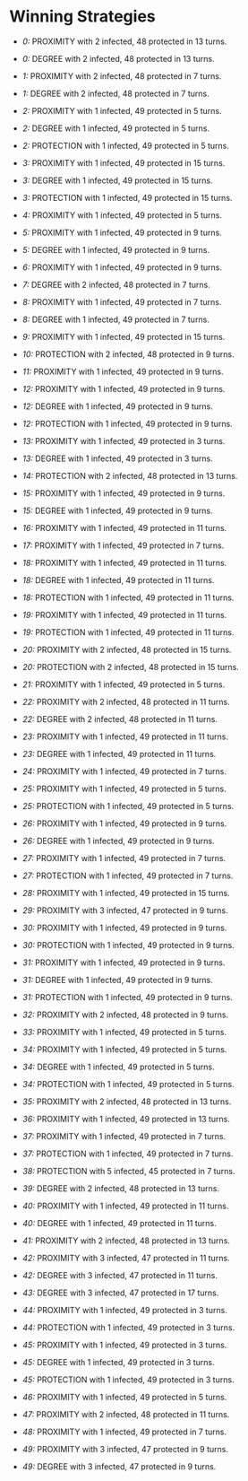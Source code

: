 # Winning Strategies

* _0:_ PROXIMITY with 2 infected, 48 protected in 13 turns.


* _0:_ DEGREE with 2 infected, 48 protected in 13 turns.


* _1:_ PROXIMITY with 2 infected, 48 protected in 7 turns.


* _1:_ DEGREE with 2 infected, 48 protected in 7 turns.


* _2:_ PROXIMITY with 1 infected, 49 protected in 5 turns.


* _2:_ DEGREE with 1 infected, 49 protected in 5 turns.


* _2:_ PROTECTION with 1 infected, 49 protected in 5 turns.


* _3:_ PROXIMITY with 1 infected, 49 protected in 15 turns.


* _3:_ DEGREE with 1 infected, 49 protected in 15 turns.


* _3:_ PROTECTION with 1 infected, 49 protected in 15 turns.


* _4:_ PROXIMITY with 1 infected, 49 protected in 5 turns.


* _5:_ PROXIMITY with 1 infected, 49 protected in 9 turns.


* _5:_ DEGREE with 1 infected, 49 protected in 9 turns.


* _6:_ PROXIMITY with 1 infected, 49 protected in 9 turns.


* _7:_ DEGREE with 2 infected, 48 protected in 7 turns.


* _8:_ PROXIMITY with 1 infected, 49 protected in 7 turns.


* _8:_ DEGREE with 1 infected, 49 protected in 7 turns.


* _9:_ PROXIMITY with 1 infected, 49 protected in 15 turns.


* _10:_ PROTECTION with 2 infected, 48 protected in 9 turns.


* _11:_ PROXIMITY with 1 infected, 49 protected in 9 turns.


* _12:_ PROXIMITY with 1 infected, 49 protected in 9 turns.


* _12:_ DEGREE with 1 infected, 49 protected in 9 turns.


* _12:_ PROTECTION with 1 infected, 49 protected in 9 turns.


* _13:_ PROXIMITY with 1 infected, 49 protected in 3 turns.


* _13:_ DEGREE with 1 infected, 49 protected in 3 turns.


* _14:_ PROTECTION with 2 infected, 48 protected in 13 turns.


* _15:_ PROXIMITY with 1 infected, 49 protected in 9 turns.


* _15:_ DEGREE with 1 infected, 49 protected in 9 turns.


* _16:_ PROXIMITY with 1 infected, 49 protected in 11 turns.


* _17:_ PROXIMITY with 1 infected, 49 protected in 7 turns.


* _18:_ PROXIMITY with 1 infected, 49 protected in 11 turns.


* _18:_ DEGREE with 1 infected, 49 protected in 11 turns.


* _18:_ PROTECTION with 1 infected, 49 protected in 11 turns.


* _19:_ PROXIMITY with 1 infected, 49 protected in 11 turns.


* _19:_ PROTECTION with 1 infected, 49 protected in 11 turns.


* _20:_ PROXIMITY with 2 infected, 48 protected in 15 turns.


* _20:_ PROTECTION with 2 infected, 48 protected in 15 turns.


* _21:_ PROXIMITY with 1 infected, 49 protected in 5 turns.


* _22:_ PROXIMITY with 2 infected, 48 protected in 11 turns.


* _22:_ DEGREE with 2 infected, 48 protected in 11 turns.


* _23:_ PROXIMITY with 1 infected, 49 protected in 11 turns.


* _23:_ DEGREE with 1 infected, 49 protected in 11 turns.


* _24:_ PROXIMITY with 1 infected, 49 protected in 7 turns.


* _25:_ PROXIMITY with 1 infected, 49 protected in 5 turns.


* _25:_ PROTECTION with 1 infected, 49 protected in 5 turns.


* _26:_ PROXIMITY with 1 infected, 49 protected in 9 turns.


* _26:_ DEGREE with 1 infected, 49 protected in 9 turns.


* _27:_ PROXIMITY with 1 infected, 49 protected in 7 turns.


* _27:_ PROTECTION with 1 infected, 49 protected in 7 turns.


* _28:_ PROXIMITY with 1 infected, 49 protected in 15 turns.


* _29:_ PROXIMITY with 3 infected, 47 protected in 9 turns.


* _30:_ PROXIMITY with 1 infected, 49 protected in 9 turns.


* _30:_ PROTECTION with 1 infected, 49 protected in 9 turns.


* _31:_ PROXIMITY with 1 infected, 49 protected in 9 turns.


* _31:_ DEGREE with 1 infected, 49 protected in 9 turns.


* _31:_ PROTECTION with 1 infected, 49 protected in 9 turns.


* _32:_ PROXIMITY with 2 infected, 48 protected in 9 turns.


* _33:_ PROXIMITY with 1 infected, 49 protected in 5 turns.


* _34:_ PROXIMITY with 1 infected, 49 protected in 5 turns.


* _34:_ DEGREE with 1 infected, 49 protected in 5 turns.


* _34:_ PROTECTION with 1 infected, 49 protected in 5 turns.


* _35:_ PROXIMITY with 2 infected, 48 protected in 13 turns.


* _36:_ PROXIMITY with 1 infected, 49 protected in 13 turns.


* _37:_ PROXIMITY with 1 infected, 49 protected in 7 turns.


* _37:_ PROTECTION with 1 infected, 49 protected in 7 turns.


* _38:_ PROTECTION with 5 infected, 45 protected in 7 turns.


* _39:_ DEGREE with 2 infected, 48 protected in 13 turns.


* _40:_ PROXIMITY with 1 infected, 49 protected in 11 turns.


* _40:_ DEGREE with 1 infected, 49 protected in 11 turns.


* _41:_ PROXIMITY with 2 infected, 48 protected in 13 turns.


* _42:_ PROXIMITY with 3 infected, 47 protected in 11 turns.


* _42:_ DEGREE with 3 infected, 47 protected in 11 turns.


* _43:_ DEGREE with 3 infected, 47 protected in 17 turns.


* _44:_ PROXIMITY with 1 infected, 49 protected in 3 turns.


* _44:_ PROTECTION with 1 infected, 49 protected in 3 turns.


* _45:_ PROXIMITY with 1 infected, 49 protected in 3 turns.


* _45:_ DEGREE with 1 infected, 49 protected in 3 turns.


* _45:_ PROTECTION with 1 infected, 49 protected in 3 turns.


* _46:_ PROXIMITY with 1 infected, 49 protected in 5 turns.


* _47:_ PROXIMITY with 2 infected, 48 protected in 11 turns.


* _48:_ PROXIMITY with 1 infected, 49 protected in 7 turns.


* _49:_ PROXIMITY with 3 infected, 47 protected in 9 turns.


* _49:_ DEGREE with 3 infected, 47 protected in 9 turns.


